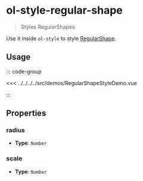 # ol-style-regular-shape

> Styles RegularShapes.

Use it inside `ol-style` to style [RegularShape](https://openlayers.org/en/latest/apidoc/module-ol_style_RegularShape-RegularShape.html).

<script setup>
import RegularShapeStyleDemo from "@demos/RegularShapeStyleDemo.vue"
</script>

<ClientOnly>
<RegularShapeStyleDemo/>
</ClientOnly>

## Usage

::: code-group

<<< ../../../../src/demos/RegularShapeStyleDemo.vue

:::

## Properties

### radius

- **Type**: `Number`

### scale

- **Type**: `Number`
